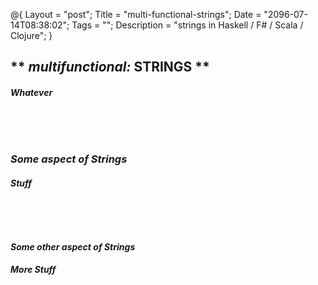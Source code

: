@{
    Layout = "post";
    Title = "multi-functional-strings";
    Date = "2096-07-14T08:38:02";
    Tags = "";
    Description = "strings in Haskell / F# / Scala / Clojure";
}

** _multifunctional:_ STRINGS **
------------------------------------------

##### Whatever #####

<div class="flex">

~~~~haskell

~~~~

~~~~fsharp

~~~~

~~~~scala

~~~~

~~~~clojure

~~~~

</div>

### _Some aspect **of** Strings_ ###

##### Stuff #####

<div class="flex">

~~~~haskell

~~~~

~~~~fsharp

~~~~

~~~~scala

~~~~

~~~~clojure

~~~~

</div>

#### _Some other aspect **of** Strings_ ####

##### More Stuff #####

<div class="flex">

~~~~haskell

~~~~

~~~~fsharp

~~~~

~~~~scala

~~~~

~~~~clojure

~~~~

</div>
